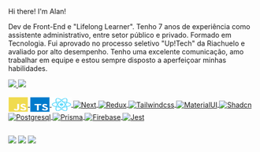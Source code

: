 Hi there! I'm Alan!

Dev de Front-End e "Lifelong Learner". Tenho 7 anos de experiência como assistente administrativo, entre setor público e privado. Formado em Tecnologia. Fui aprovado no processo seletivo "Up!Tech" da Riachuelo e avaliado por alto desempenho. Tenho uma excelente comunicação, amo trabalhar em equipe e estou sempre disposto a aperfeiçoar minhas habilidades.

 <div>
<a href="https://github.com/alanFMA">
<img height="180em" src="https://github-readme-stats.vercel.app/api/top-langs/?username=alanFMA&layout=compact&theme=react"/>
<img height="180em" src="https://github-readme-stats.vercel.app/api?username=alanFMA&show_icons=true&theme=react"/>
</div>
  
<div style="display: inline_block"><br>
  <img align="center" title="Javascript" alt="Javascript" height="30" width="40" src="https://raw.githubusercontent.com/devicons/devicon/master/icons/javascript/javascript-plain.svg">
  <img align="center" title="Typescript" alt="Typescript" height="30" width="40" src="https://raw.githubusercontent.com/devicons/devicon/master/icons/typescript/typescript-plain.svg">
  <img align="center" title="ReactJS" alt="React" height="30" width="40" src="https://raw.githubusercontent.com/devicons/devicon/master/icons/react/react-original.svg">
  <img align="center" title="NextJS" alt="Next" height="30" width="40" src="https://cdn.jsdelivr.net/gh/devicons/devicon@latest/icons/nextjs/nextjs-original.svg">
  <img align="center" title="Redux" alt="Redux" height="30" width="40" src="https://cdn.jsdelivr.net/gh/devicons/devicon@latest/icons/redux/redux-original.svg">
  <img align="center" title="Tailwindcss" alt="Tailwindcss" height="30" width="40" src="https://cdn.jsdelivr.net/gh/devicons/devicon@latest/icons/tailwindcss/tailwindcss-original.svg">
  <img align="center" title="MaterialUI" alt="MaterialUI" height="30" width="40" src="https://cdn.jsdelivr.net/gh/devicons/devicon@latest/icons/materialui/materialui-original.svg">
  <img align="center" title="Shadcn" alt="Shadcn" height="30" width="40" src="https://avatars.githubusercontent.com/u/139895814?s=200&v=4">
  <img align="center" title="Postgresql" alt="Postgresql" height="30" width="40" src="https://cdn.jsdelivr.net/gh/devicons/devicon@latest/icons/postgresql/postgresql-original.svg">
  <img align="center" title="Prisma" alt="Prisma" height="30" width="40" src="https://cdn.jsdelivr.net/gh/devicons/devicon@latest/icons/prisma/prisma-original.svg">
  <img align="center" title="Firebase" alt="Firebase" height="30" width="40" src="https://cdn.jsdelivr.net/gh/devicons/devicon@latest/icons/firebase/firebase-original.svg">
  <img align="center" title="Jest" alt="Jest" height="30" width="40" src="https://cdn.jsdelivr.net/gh/devicons/devicon@latest/icons/jest/jest-plain.svg">
</div>
  
  ##

<div> 
  <a href="https://www.linkedin.com/in/alanfmonteiro" target="_blank"><img src="https://img.shields.io/badge/-LinkedIn-%230077B5?style=for-the-badge&logo=linkedin&logoColor=white" target="_blank"></a> 
  <a href="https://instagram.com/alanfmonteiro" target="_blank"><img src="https://img.shields.io/badge/-Instagram-%23E4405F?style=for-the-badge&logo=instagram&logoColor=white" target="_blank"></a>
  <a href = "mailto:alanmonteiro105@gmail.com"><img src="https://img.shields.io/badge/-Gmail-%23333?style=for-the-badge&logo=gmail&logoColor=white" target="_blank"></a>
</div>
